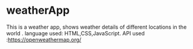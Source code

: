 # weatherApp
This is a weather app, shows weather details of different locations in the world .
language used: HTML,CSS,JavaScript.
API used :https://openweathermap.org/
